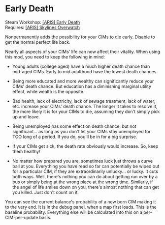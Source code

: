 # Early Death
Steam Workshop: [[ARIS] Early Death](http://steamcommunity.com/sharedfiles/filedetails/?id=421188880)  
Requires: [[ARIS] Skylines Overwatch](https://github.com/arislancrescent/CS-SkylinesOverwatch)

Nonpermanently adds the possibility for your CIMs to die early. Disable to get the normal perfect life back. 

Nearly all aspects of your CIMs' life can now affect their vitality. When using this mod, you need to keep the following in mind: 
* Young adults (college aged) have a much higher death chance than mid-aged CIMs. Early to mid adulthood have the lowest death chances. 

* Being more educated and more wealthy can significantly reduce your CIMs' death chance. But education has a diminishing marginal utility effect, while wealth is the opposite.

* Bad health, lack of electricity, lack of sewage treatment, lack of water, etc. increase your CIMs' death chance. The longer it takes to resolve it, the more likely it is for your CIMs to die, assuming they don't simply pick up and leave.

* Being unemployed has some effect on death chance, but not significant... as long as you don't let your CIMs stay unemployed for TOO long of a period. If you do, you'll be in for a big surprise. 

* If your CIMs get sick, the death rate obviously would increase. So, keep them healthy! 

* No matter how prepared you are, sometimes luck just throws a curve ball at you. Everything you have read so far can potentially be wiped out for a particular CIM, if they are extraordinarily unlucky... or lucky. It cuts both ways. Well, there's nothing you can do about getting run over by a bus or simply being at the wrong place at the wrong time. Similarly, if the angel of life smiles down on you, there's almost nothing that can get you killed. Just don't count on it. 

You can see the current balance's probability of a new born CIM making it to the very end. It is in the debug panel, when a map first loads. This is the baseline probability. Everything else will be calculated into this on a per-CIM-per-update basis.
